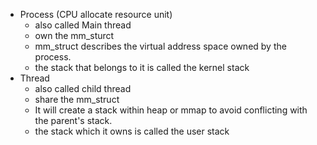 
-  Process (CPU allocate resource unit) 
	- also called Main thread
	- own the mm_sturct
	- mm_struct describes the virtual address space owned by the process.
	- the stack that belongs to it is called the kernel stack
- Thread 
	- also called child thread
	- share the mm_struct
	- It will create a stack within heap or mmap to avoid conflicting with the parent's stack.
	- the stack which it owns is called the user stack